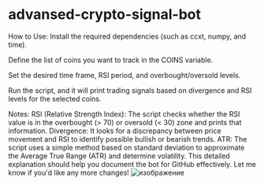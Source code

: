 # advansed-crypto-signal-bot

How to Use:
Install the required dependencies (such as ccxt, numpy, and time).

Define the list of coins you want to track in the COINS variable.

Set the desired time frame, RSI period, and overbought/oversold levels.

Run the script, and it will print trading signals based on divergence and RSI levels for the selected coins.

Notes:
RSI (Relative Strength Index): The script checks whether the RSI value is in the overbought (> 70) or oversold (< 30) zone and prints that information.
Divergence: It looks for a discrepancy between price movement and RSI to identify possible bullish or bearish trends.
ATR: The script uses a simple method based on standard deviation to approximate the Average True Range (ATR) and determine volatility.
This detailed explanation should help you document the bot for GitHub effectively. Let me know if you'd like any more changes!
![изображение](https://github.com/user-attachments/assets/fe8b1609-523a-4e52-b0ad-75d814cb799d)
